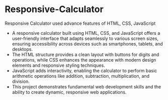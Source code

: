 # Responsive-Calculator
Responsive Calculator used  advance features of HTML, CSS, JavaScript
- A responsive calculator built using HTML, CSS, and JavaScript offers a user-friendly interface that adapts seamlessly to various screen sizes, ensuring accessibility across devices such as smartphones, tablets, and desktops.
- The HTML structure provides a clean layout with buttons for digits and operations, while CSS enhances the appearance with modern design elements and responsive styling techniques.
- JavaScript adds interactivity, enabling the calculator to perform basic arithmetic operations like addition, subtraction, multiplication, and division.
- This project demonstrates fundamental web development skills and the ability to create dynamic, responsive web applications.

